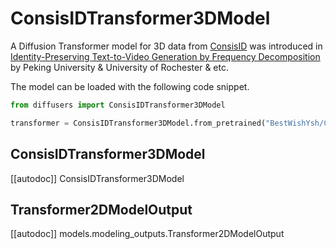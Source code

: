 <!--Copyright 2024 The HuggingFace Team. All rights reserved.

Licensed under the Apache License, Version 2.0 (the "License"); you may not use this file except in compliance with
the License. You may obtain a copy of the License at

http://www.apache.org/licenses/LICENSE-2.0

Unless required by applicable law or agreed to in writing, software distributed under the License is distributed on
an "AS IS" BASIS, WITHOUT WARRANTIES OR CONDITIONS OF ANY KIND, either express or implied. See the License for the
specific language governing permissions and limitations under the License. -->

# ConsisIDTransformer3DModel

A Diffusion Transformer model for 3D data from [ConsisID](https://github.com/PKU-YuanGroup/ConsisID) was introduced in [Identity-Preserving Text-to-Video Generation by Frequency Decomposition](https://arxiv.org/pdf/2411.17440) by Peking University & University of Rochester & etc.

The model can be loaded with the following code snippet.

```python
from diffusers import ConsisIDTransformer3DModel

transformer = ConsisIDTransformer3DModel.from_pretrained("BestWishYsh/ConsisID-preview", subfolder="transformer", torch_dtype=torch.bfloat16).to("cuda")
```

## ConsisIDTransformer3DModel

[[autodoc]] ConsisIDTransformer3DModel

## Transformer2DModelOutput

[[autodoc]] models.modeling_outputs.Transformer2DModelOutput
